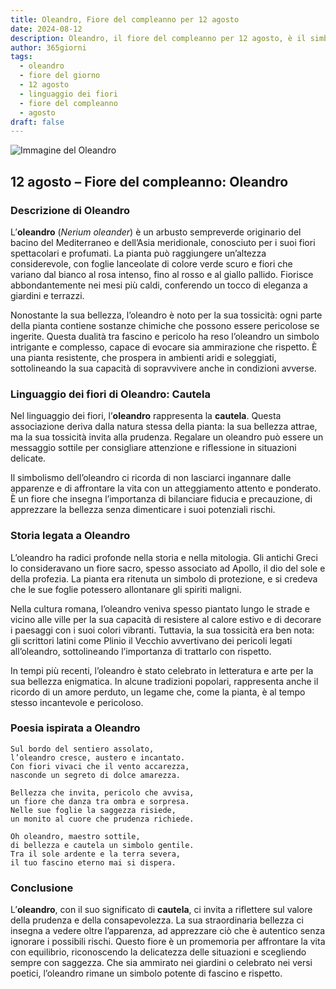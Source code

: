 ```yaml
---
title: Oleandro, Fiore del compleanno per 12 agosto
date: 2024-08-12
description: Oleandro, il fiore del compleanno per 12 agosto, è il simbolo di Cautela. Scopri il suo significato unico, le storie affascinanti e la poesia che celebra la sua bellezza.
author: 365giorni
tags:
  - oleandro
  - fiore del giorno
  - 12 agosto
  - linguaggio dei fiori
  - fiore del compleanno
  - agosto
draft: false
---
```


![Immagine del Oleandro](https://cdn.pixabay.com/photo/2022/08/25/11/47/red-oleander-7410079_1280.jpg)


## 12 agosto – Fiore del compleanno: Oleandro

### Descrizione di Oleandro

L’**oleandro** (_Nerium oleander_) è un arbusto sempreverde originario del bacino del Mediterraneo e dell’Asia meridionale, conosciuto per i suoi fiori spettacolari e profumati. La pianta può raggiungere un’altezza considerevole, con foglie lanceolate di colore verde scuro e fiori che variano dal bianco al rosa intenso, fino al rosso e al giallo pallido. Fiorisce abbondantemente nei mesi più caldi, conferendo un tocco di eleganza a giardini e terrazzi.

Nonostante la sua bellezza, l’oleandro è noto per la sua tossicità: ogni parte della pianta contiene sostanze chimiche che possono essere pericolose se ingerite. Questa dualità tra fascino e pericolo ha reso l’oleandro un simbolo intrigante e complesso, capace di evocare sia ammirazione che rispetto. È una pianta resistente, che prospera in ambienti aridi e soleggiati, sottolineando la sua capacità di sopravvivere anche in condizioni avverse.

### Linguaggio dei fiori di Oleandro: Cautela

Nel linguaggio dei fiori, l’**oleandro** rappresenta la **cautela**. Questa associazione deriva dalla natura stessa della pianta: la sua bellezza attrae, ma la sua tossicità invita alla prudenza. Regalare un oleandro può essere un messaggio sottile per consigliare attenzione e riflessione in situazioni delicate.

Il simbolismo dell’oleandro ci ricorda di non lasciarci ingannare dalle apparenze e di affrontare la vita con un atteggiamento attento e ponderato. È un fiore che insegna l’importanza di bilanciare fiducia e precauzione, di apprezzare la bellezza senza dimenticare i suoi potenziali rischi.

### Storia legata a Oleandro

L’oleandro ha radici profonde nella storia e nella mitologia. Gli antichi Greci lo consideravano un fiore sacro, spesso associato ad Apollo, il dio del sole e della profezia. La pianta era ritenuta un simbolo di protezione, e si credeva che le sue foglie potessero allontanare gli spiriti maligni.

Nella cultura romana, l’oleandro veniva spesso piantato lungo le strade e vicino alle ville per la sua capacità di resistere al calore estivo e di decorare i paesaggi con i suoi colori vibranti. Tuttavia, la sua tossicità era ben nota: gli scrittori latini come Plinio il Vecchio avvertivano dei pericoli legati all’oleandro, sottolineando l’importanza di trattarlo con rispetto.

In tempi più recenti, l’oleandro è stato celebrato in letteratura e arte per la sua bellezza enigmatica. In alcune tradizioni popolari, rappresenta anche il ricordo di un amore perduto, un legame che, come la pianta, è al tempo stesso incantevole e pericoloso.

### Poesia ispirata a Oleandro

```
Sul bordo del sentiero assolato,  
l’oleandro cresce, austero e incantato.  
Con fiori vivaci che il vento accarezza,  
nasconde un segreto di dolce amarezza.

Bellezza che invita, pericolo che avvisa,  
un fiore che danza tra ombra e sorpresa.  
Nelle sue foglie la saggezza risiede,  
un monito al cuore che prudenza richiede.

Oh oleandro, maestro sottile,  
di bellezza e cautela un simbolo gentile.  
Tra il sole ardente e la terra severa,  
il tuo fascino eterno mai si dispera.
```

### Conclusione

L’**oleandro**, con il suo significato di **cautela**, ci invita a riflettere sul valore della prudenza e della consapevolezza. La sua straordinaria bellezza ci insegna a vedere oltre l’apparenza, ad apprezzare ciò che è autentico senza ignorare i possibili rischi. Questo fiore è un promemoria per affrontare la vita con equilibrio, riconoscendo la delicatezza delle situazioni e scegliendo sempre con saggezza. Che sia ammirato nei giardini o celebrato nei versi poetici, l’oleandro rimane un simbolo potente di fascino e rispetto.